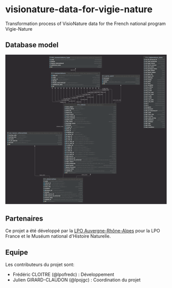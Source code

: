 # visionature-data-for-vigie-nature

Transformation process of VisioNature data for the French national program Vigie-Nature

## Database model

![modelisation_bdd.png](modelisation_bdd.png)

## Partenaires

Ce projet a été développé par la [LPO Auvergne-Rhône-Alpes](https//auvergne-rhone-alpes.lpo.fr/) pour la LPO France et le Muséum national d'Histoire Naturelle.

## Equipe

Les contributeurs du projet sont:

- Frédéric CLOITRE (@lpofredc) : Développement
- Julien GIRARD-CLAUDON (@lpojgc) : Coordination du projet
